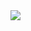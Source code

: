 <img src="https://capsule-render.vercel.app/api?type=waving&color=020725&height=100&section=header&text=swjang7269&fontSize=50&fontColor=eeffff" />
